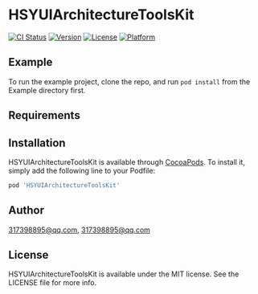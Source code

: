 # HSYUIArchitectureToolsKit

[![CI Status](https://img.shields.io/travis/317398895@qq.com/HSYUIArchitectureToolsKit.svg?style=flat)](https://travis-ci.org/317398895@qq.com/HSYUIArchitectureToolsKit)
[![Version](https://img.shields.io/cocoapods/v/HSYUIArchitectureToolsKit.svg?style=flat)](https://cocoapods.org/pods/HSYUIArchitectureToolsKit)
[![License](https://img.shields.io/cocoapods/l/HSYUIArchitectureToolsKit.svg?style=flat)](https://cocoapods.org/pods/HSYUIArchitectureToolsKit)
[![Platform](https://img.shields.io/cocoapods/p/HSYUIArchitectureToolsKit.svg?style=flat)](https://cocoapods.org/pods/HSYUIArchitectureToolsKit)

## Example

To run the example project, clone the repo, and run `pod install` from the Example directory first.

## Requirements

## Installation

HSYUIArchitectureToolsKit is available through [CocoaPods](https://cocoapods.org). To install
it, simply add the following line to your Podfile:

```ruby
pod 'HSYUIArchitectureToolsKit'
```

## Author

317398895@qq.com, 317398895@qq.com

## License

HSYUIArchitectureToolsKit is available under the MIT license. See the LICENSE file for more info.
